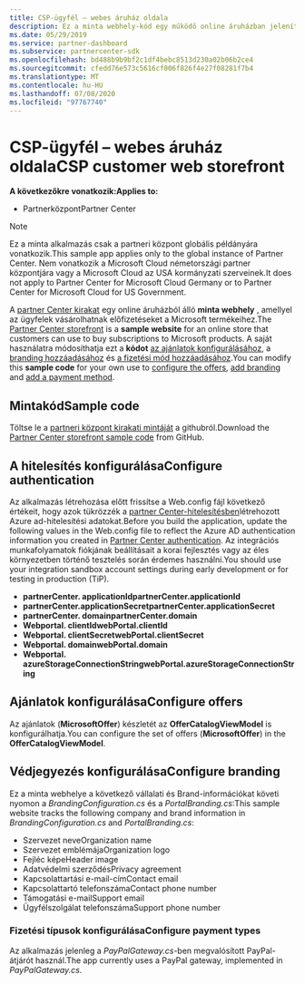 ```yaml
---
title: CSP-ügyfél – webes áruház oldala
description: Ez a minta webhely-kód egy működő online áruházban jeleníti meg az ügyfeleket a Microsoft-termékek előfizetésének vásárlásához.
ms.date: 05/29/2019
ms.service: partner-dashboard
ms.subservice: partnercenter-sdk
ms.openlocfilehash: bd488b9b9bf2c1df4bebc8513d230a02b06b2ce4
ms.sourcegitcommit: cfedd76e573c5616cf006f826f4e27f08281f7b4
ms.translationtype: MT
ms.contentlocale: hu-HU
ms.lasthandoff: 07/08/2020
ms.locfileid: "97767740"
---
```

# <a name="csp-customer-web-storefront"></a><span data-ttu-id="b640a-103">CSP-ügyfél – webes áruház oldala</span><span class="sxs-lookup"><span data-stu-id="b640a-103">CSP customer web storefront</span></span>

<span data-ttu-id="b640a-104">**A következőkre vonatkozik:**</span><span class="sxs-lookup"><span data-stu-id="b640a-104">**Applies to:**</span></span>

- <span data-ttu-id="b640a-105">Partnerközpont</span><span class="sxs-lookup"><span data-stu-id="b640a-105">Partner Center</span></span>

> [!NOTE]
> <span data-ttu-id="b640a-106">Ez a minta alkalmazás csak a partneri központ globális példányára vonatkozik.</span><span class="sxs-lookup"><span data-stu-id="b640a-106">This sample app applies only to the global instance of Partner Center.</span></span> <span data-ttu-id="b640a-107">Nem vonatkozik a Microsoft Cloud németországi partner központjára vagy a Microsoft Cloud az USA kormányzati szerveinek.</span><span class="sxs-lookup"><span data-stu-id="b640a-107">It does not apply to Partner Center for Microsoft Cloud Germany or to Partner Center for Microsoft Cloud for US Government.</span></span>

<span data-ttu-id="b640a-108">A [partner Center kirakat](https://github.com/Microsoft/Partner-Center-Storefront) egy online áruházból álló **minta webhely** , amellyel az ügyfelek vásárolhatnak előfizetéseket a Microsoft termékeihez.</span><span class="sxs-lookup"><span data-stu-id="b640a-108">The [Partner Center storefront](https://github.com/Microsoft/Partner-Center-Storefront) is a **sample website** for an online store that customers can use to buy subscriptions to Microsoft products.</span></span> <span data-ttu-id="b640a-109">A saját használatra módosíthatja ezt a **kódot** [az ajánlatok konfigurálásához](#configure-offers), a [branding hozzáadásához](#configure-branding) és [a fizetési mód hozzáadásához](#configure-payment-types).</span><span class="sxs-lookup"><span data-stu-id="b640a-109">You can modify this **sample code** for your own use to [configure the offers](#configure-offers), [add branding](#configure-branding) and [add a payment method](#configure-payment-types).</span></span>

## <a name="sample-code"></a><span data-ttu-id="b640a-110">Mintakód</span><span class="sxs-lookup"><span data-stu-id="b640a-110">Sample code</span></span>

<span data-ttu-id="b640a-111">Töltse le a [partneri központ kirakati mintáját](https://github.com/Microsoft/Partner-Center-Storefront) a githubról.</span><span class="sxs-lookup"><span data-stu-id="b640a-111">Download the [Partner Center storefront sample code](https://github.com/Microsoft/Partner-Center-Storefront) from GitHub.</span></span>

## <a name="configure-authentication"></a><span data-ttu-id="b640a-112">A hitelesítés konfigurálása</span><span class="sxs-lookup"><span data-stu-id="b640a-112">Configure authentication</span></span>

<span data-ttu-id="b640a-113">Az alkalmazás létrehozása előtt frissítse a Web.config fájl következő értékeit, hogy azok tükrözzék a [partner Center-hitelesítésben](partner-center-authentication.md)létrehozott Azure ad-hitelesítési adatokat.</span><span class="sxs-lookup"><span data-stu-id="b640a-113">Before you build the application, update the following values in the Web.config file to reflect the Azure AD authentication information you created in [Partner Center authentication](partner-center-authentication.md).</span></span> <span data-ttu-id="b640a-114">Az integrációs munkafolyamatok fiókjának beállításait a korai fejlesztés vagy az éles környezetben történő tesztelés során érdemes használni.</span><span class="sxs-lookup"><span data-stu-id="b640a-114">You should use your integration sandbox account settings during early development or for testing in production (TiP).</span></span>

- <span data-ttu-id="b640a-115">**partnerCenter. applicationId**</span><span class="sxs-lookup"><span data-stu-id="b640a-115">**partnerCenter.applicationId**</span></span>
- <span data-ttu-id="b640a-116">**partnerCenter.applicationSecret**</span><span class="sxs-lookup"><span data-stu-id="b640a-116">**partnerCenter.applicationSecret**</span></span>
- <span data-ttu-id="b640a-117">**partnerCenter. domain**</span><span class="sxs-lookup"><span data-stu-id="b640a-117">**partnerCenter.domain**</span></span>
- <span data-ttu-id="b640a-118">**Webportal. clientId**</span><span class="sxs-lookup"><span data-stu-id="b640a-118">**webPortal.clientId**</span></span>
- <span data-ttu-id="b640a-119">**Webportal. clientSecret**</span><span class="sxs-lookup"><span data-stu-id="b640a-119">**webPortal.clientSecret**</span></span>
- <span data-ttu-id="b640a-120">**Webportal. domain**</span><span class="sxs-lookup"><span data-stu-id="b640a-120">**webPortal.domain**</span></span>
- <span data-ttu-id="b640a-121">**Webportal. azureStorageConnectionString**</span><span class="sxs-lookup"><span data-stu-id="b640a-121">**webPortal.azureStorageConnectionString**</span></span>

## <a name="configure-offers"></a><span data-ttu-id="b640a-122">Ajánlatok konfigurálása</span><span class="sxs-lookup"><span data-stu-id="b640a-122">Configure offers</span></span>

<span data-ttu-id="b640a-123">Az ajánlatok (**MicrosoftOffer**) készletét az **OfferCatalogViewModel** is konfigurálhatja.</span><span class="sxs-lookup"><span data-stu-id="b640a-123">You can configure the set of offers (**MicrosoftOffer**) in the **OfferCatalogViewModel**.</span></span>

## <a name="configure-branding"></a><span data-ttu-id="b640a-124">Védjegyezés konfigurálása</span><span class="sxs-lookup"><span data-stu-id="b640a-124">Configure branding</span></span>

<span data-ttu-id="b640a-125">Ez a minta webhelye a következő vállalati és Brand-információkat követi nyomon a *BrandingConfiguration.cs* és a *PortalBranding.cs*:</span><span class="sxs-lookup"><span data-stu-id="b640a-125">This sample website tracks the following company and brand information in *BrandingConfiguration.cs* and *PortalBranding.cs*:</span></span>

- <span data-ttu-id="b640a-126">Szervezet neve</span><span class="sxs-lookup"><span data-stu-id="b640a-126">Organization name</span></span>
- <span data-ttu-id="b640a-127">Szervezet emblémája</span><span class="sxs-lookup"><span data-stu-id="b640a-127">Organization logo</span></span>
- <span data-ttu-id="b640a-128">Fejléc képe</span><span class="sxs-lookup"><span data-stu-id="b640a-128">Header image</span></span>
- <span data-ttu-id="b640a-129">Adatvédelmi szerződés</span><span class="sxs-lookup"><span data-stu-id="b640a-129">Privacy agreement</span></span>
- <span data-ttu-id="b640a-130">Kapcsolattartási e-mail-cím</span><span class="sxs-lookup"><span data-stu-id="b640a-130">Contact email</span></span>
- <span data-ttu-id="b640a-131">Kapcsolattartó telefonszáma</span><span class="sxs-lookup"><span data-stu-id="b640a-131">Contact phone number</span></span>
- <span data-ttu-id="b640a-132">Támogatási e-mail</span><span class="sxs-lookup"><span data-stu-id="b640a-132">Support email</span></span>
- <span data-ttu-id="b640a-133">Ügyfélszolgálat telefonszáma</span><span class="sxs-lookup"><span data-stu-id="b640a-133">Support phone number</span></span>

### <a name="configure-payment-types"></a><span data-ttu-id="b640a-134">Fizetési típusok konfigurálása</span><span class="sxs-lookup"><span data-stu-id="b640a-134">Configure payment types</span></span>

<span data-ttu-id="b640a-135">Az alkalmazás jelenleg a *PayPalGateway.cs*-ben megvalósított PayPal-átjárót használ.</span><span class="sxs-lookup"><span data-stu-id="b640a-135">The app currently uses a PayPal gateway, implemented in *PayPalGateway.cs*.</span></span>